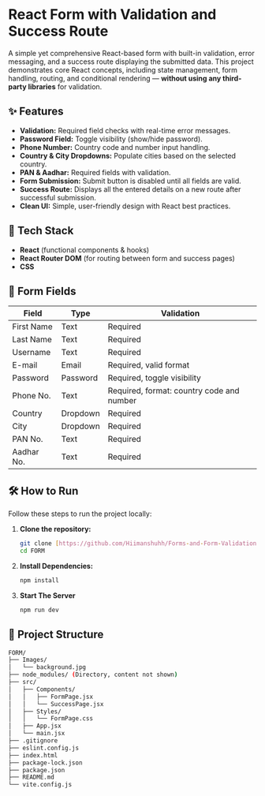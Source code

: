# React Form with Validation and Success Route

A simple yet comprehensive React-based form with built-in validation, error messaging, and a success route displaying the submitted data. This project demonstrates core React concepts, including state management, form handling, routing, and conditional rendering — **without using any third-party libraries** for validation.

## ✨ Features

- **Validation:** Required field checks with real-time error messages.
- **Password Field:** Toggle visibility (show/hide password).
- **Phone Number:** Country code and number input handling.
- **Country & City Dropdowns:** Populate cities based on the selected country.
- **PAN & Aadhar:** Required fields with validation.
- **Form Submission:** Submit button is disabled until all fields are valid.
- **Success Route:** Displays all the entered details on a new route after successful submission.
- **Clean UI:** Simple, user-friendly design with React best practices.

## 🚀 Tech Stack

- **React** (functional components & hooks)
- **React Router DOM** (for routing between form and success pages)
- **CSS** 

## 📝 Form Fields

| Field | Type | Validation |
|-------|------|------------|
| First Name | Text | Required |
| Last Name | Text | Required |
| Username | Text | Required |
| E-mail | Email | Required, valid format |
| Password | Password | Required, toggle visibility |
| Phone No. | Text | Required, format: country code and number |
| Country | Dropdown | Required |
| City | Dropdown | Required |
| PAN No. | Text | Required |
| Aadhar No. | Text | Required |

## 🛠️ How to Run

Follow these steps to run the project locally:

1. **Clone the repository:**
   ```bash
   git clone [https://github.com/Hiimanshuhh/Forms-and-Form-Validation]
   cd FORM
   ```

2. **Install Dependencies:**
   ```bash
   npm install
   ```

3. **Start The Server**
   ```bash
   npm run dev
   ```

## 📂 Project Structure

```bash
FORM/
├── Images/
│   └── background.jpg
├── node_modules/ (Directory, content not shown)
├── src/
│   ├── Components/
│   │   ├── FormPage.jsx
│   │   └── SuccessPage.jsx
│   ├── Styles/
│   │   └── FormPage.css
│   ├── App.jsx
│   └── main.jsx
├── .gitignore
├── eslint.config.js
├── index.html
├── package-lock.json
├── package.json
├── README.md
└── vite.config.js



